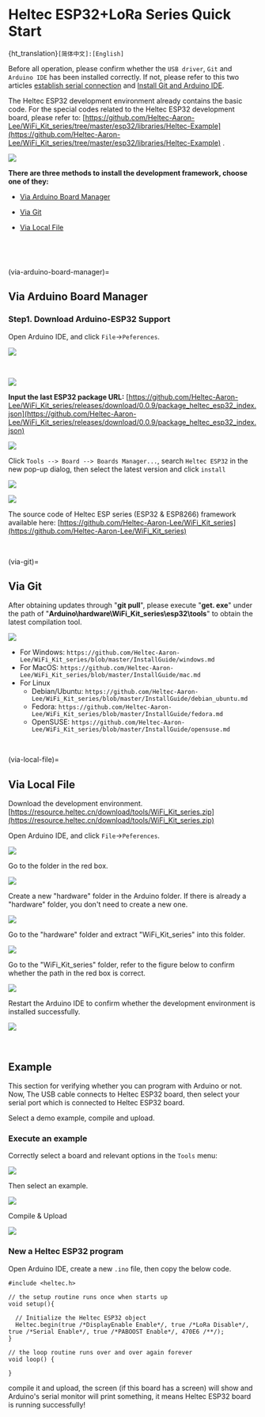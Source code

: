 # Heltec ESP32+LoRa Series Quick Start
{ht_translation}`[简体中文]:[English]`

Before all operation, please confirm whether the `USB driver`, `Git` and `Arduino IDE` has been installed correctly. If not, please refer to this two articles [establish serial connection](https://docs.heltec.org/general/establish_serial_connection.html) and [Install Git and Arduino IDE](https://docs.heltec.org/general/how_to_install_git_and_arduino.html).

The Heltec ESP32 development environment already contains the basic code. For the special codes related to the Heltec ESP32 development board, please refer to: [https://github.com/Heltec-Aaron-Lee/WiFi_Kit_series/tree/master/esp32/libraries/Heltec-Example](https://github.com/Heltec-Aaron-Lee/WiFi_Kit_series/tree/master/esp32/libraries/Heltec-Example) .

![](img/quick_start/09.png)



**There are three methods to install the development framework, choose one of they:**

- [Via Arduino Board Manager](via-arduino-board-manager)
- [Via Git](via-git)

- [Via Local File](via-local-file)

```{Tip} When we updated the V3 series development environment, we integrated the sample code and added it to the development environment without additional downloading libraries. We have handled the compatibility of the sample code so that the code can be used for various versions of the ESP32 development board. When you use the new development environment, the old version of the library can no longer be used, such as ESP32_ LoRaWAN, Heltec_ ESP32. When you update the development environment, we recommend that you delete the old development environment, download the new development environment, and delete the old version of the library. For Git, it has been updated to the V3 series development environment on September 19, 2022. For  "Arduino Boards Manager", V0.0.7 is the V3 series development environment. If you modify a lot of code in the old development environment and use it in the project, we recommend that you still use the old development environment.

```

```{Tip} Due to the ESP32 chip was replaced in the V3 version of the ESP32 series product. If you install the old environment through Git and get updates through "git pull", you need to execute 'get.exe "under the" WiFi_Kit_series\esp32\tools "path again to download the latest compilation chain.

```

&nbsp;

(via-arduino-board-manager)=
## Via Arduino Board Manager

### Step1. Download Arduino-ESP32 Support

Open Arduino IDE, and click `File`->`Peferences`.

![](img/quick_start/01.png)

&nbsp;

![](img/quick_start/02.png)

**Input the last ESP32 package URL:** [https://github.com/Heltec-Aaron-Lee/WiFi_Kit_series/releases/download/0.0.9/package_heltec_esp32_index.json](https://github.com/Heltec-Aaron-Lee/WiFi_Kit_series/releases/download/0.0.9/package_heltec_esp32_index.json)

![](img/quick_start/03.png)

Click `Tools --> Board --> Boards Manager...`, search `Heltec ESP32` in the new pop-up dialog, then select the latest version and click `install`

![](img/quick_start/04.png)	

![](img/quick_start/05.png)

The source code of Heltec ESP series (ESP32 & ESP8266) framework available here: [https://github.com/Heltec-Aaron-Lee/WiFi_Kit_series](https://github.com/Heltec-Aaron-Lee/WiFi_Kit_series)

&nbsp;

(via-git)=
## Via Git

After obtaining updates through "**git pull**", please execute "**get. exe**" under the path of "**Arduino\hardware\WiFi_Kit_series\esp32\tools**" to obtain the latest compilation tool.

![](img/quick_start/21.png)

- For Windows: `https://github.com/Heltec-Aaron-Lee/WiFi_Kit_series/blob/master/InstallGuide/windows.md`
- For MacOS: `https://github.com/Heltec-Aaron-Lee/WiFi_Kit_series/blob/master/InstallGuide/mac.md`
- For Linux
  - Debian/Ubuntu: `https://github.com/Heltec-Aaron-Lee/WiFi_Kit_series/blob/master/InstallGuide/debian_ubuntu.md`
  - Fedora: `https://github.com/Heltec-Aaron-Lee/WiFi_Kit_series/blob/master/InstallGuide/fedora.md`
  - OpenSUSE: `https://github.com/Heltec-Aaron-Lee/WiFi_Kit_series/blob/master/InstallGuide/opensuse.md`

&nbsp;

(via-local-file)=
## Via Local File

Download the development environment. [https://resource.heltec.cn/download/tools/WiFi_Kit_series.zip](https://resource.heltec.cn/download/tools/WiFi_Kit_series.zip)

Open Arduino IDE, and click `File`->`Peferences`.

![](img/quick_start/01.png)

Go to the folder in the red box.

![](img/quick_start/16.png)

Create a new "hardware" folder in the Arduino folder. If there is already a "hardware" folder, you don't need to create a new one.

![](img/quick_start/17.png)

Go to the "hardware" folder and extract "WiFi_Kit_series" into this folder.

![](img/quick_start/18.png)

Go to the "WiFi_Kit_series" folder, refer to the figure below to confirm whether the path in the red box is correct.

![](img/quick_start/19.png)

Restart the Arduino IDE to confirm whether the development environment is installed successfully.

![](img/quick_start/20.png)

&nbsp;

## Example

This section for verifying whether you can program with Arduino or not. Now, The USB cable connects to Heltec ESP32 board, then select your serial port which is connected to Heltec ESP32 board.



Select a demo example, compile and upload.

### Execute an example

Correctly select a board and relevant options in the `Tools` menu:

![](img/quick_start/08.png)

Then select an example.

![](img/quick_start/09.png)

Compile & Upload

![](img/quick_start/10.png)

### New a Heltec ESP32 program

Open Arduino IDE, create a new  `.ino` file, then copy the below code.

```arduino
#include <heltec.h>

// the setup routine runs once when starts up
void setup(){

  // Initialize the Heltec ESP32 object
  Heltec.begin(true /*DisplayEnable Enable*/, true /*LoRa Disable*/, true /*Serial Enable*/, true /*PABOOST Enable*/, 470E6 /**/);
}

// the loop routine runs over and over again forever
void loop() {

}
```

compile it and upload, the  screen (if this board has a screen) will show and Arduino's serial monitor will print something, it means Heltec ESP32 board is running successfully!
